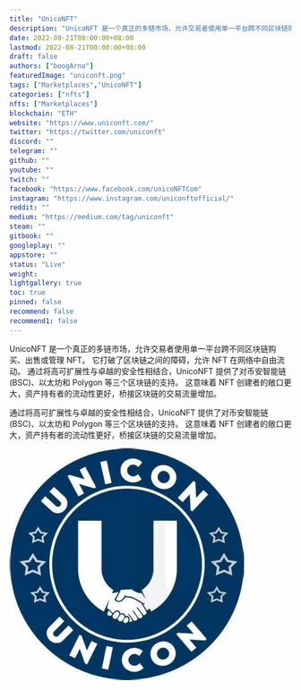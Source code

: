 ```yaml
---
title: "UnicoNFT"
description: "UnicoNFT 是一个真正的多链市场，允许交易者使用单一平台跨不同区块链购买、出售或管理 NFT。"
date: 2022-08-21T00:00:00+08:00
lastmod: 2022-08-21T00:00:00+08:00
draft: false
authors: ["boogArno"]
featuredImage: "uniconft.png"
tags: ["Marketplaces","UnicoNFT"]
categories: ["nfts"]
nfts: ["Marketplaces"]
blockchain: "ETH"
website: "https://www.uniconft.com/"
twitter: "https://twitter.com/uniconft"
discord: ""
telegram: ""
github: ""
youtube: ""
twitch: ""
facebook: "https://www.facebook.com/unicoNFTCom"
instagram: "https://www.instagram.com/uniconftofficial/"
reddit: ""
medium: "https://medium.com/tag/uniconft"
steam: ""
gitbook: ""
googleplay: ""
appstore: ""
status: "Live"
weight: 
lightgallery: true
toc: true
pinned: false
recommend: false
recommend1: false
---
```

UnicoNFT 是一个真正的多链市场，允许交易者使用单一平台跨不同区块链购买、出售或管理 NFT。 它打破了区块链之间的障碍，允许 NFT 在网络中自由流动。 通过将高可扩展性与卓越的安全性相结合，UnicoNFT 提供了对币安智能链 (BSC)、以太坊和 Polygon 等三个区块链的支持。 这意味着 NFT 创建者的敞口更大，资产持有者的流动性更好，桥接区块链的交易流量增加。

通过将高可扩展性与卓越的安全性相结合，UnicoNFT 提供了对币安智能链 (BSC)、以太坊和 Polygon 等三个区块链的支持。 这意味着 NFT 创建者的敞口更大，资产持有者的流动性更好，桥接区块链的交易流量增加。

![OIP](OIP.jpg)